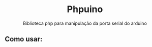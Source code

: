 <h1 align="center">Phpuino</h1>
<p align="center">Biblioteca php para manipulação da porta serial do arduino</p>

<h2>Como usar:</h2>

